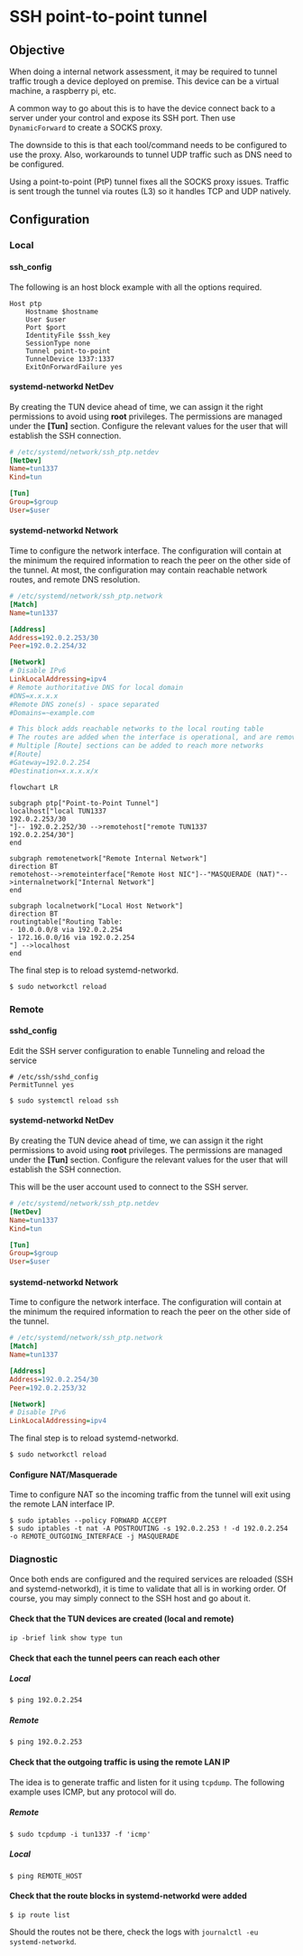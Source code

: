 # SSH point-to-point tunnel
## Objective

When doing a internal network assessment, it may be required to tunnel traffic trough a device deployed on premise. This device can be a virtual machine, a raspberry pi, etc.

A common way to go about this is to have the device connect back to a server under your control and expose its SSH port. Then use `DynamicForward` to create a SOCKS proxy. 

The downside to this is that each tool/command needs to be configured to use the proxy. Also, workarounds to tunnel UDP traffic such as DNS need to be configured.

Using a point-to-point (PtP) tunnel fixes all the SOCKS proxy issues. Traffic is sent trough the tunnel via routes (L3) so it handles TCP and UDP natively.



## Configuration

### Local

#### ssh_config

The following is an host block example with all the options required.

```shell
Host ptp
	Hostname $hostname
	User $user
	Port $port
	IdentityFile $ssh_key
	SessionType none
	Tunnel point-to-point
	TunnelDevice 1337:1337
	ExitOnForwardFailure yes
```

#### systemd-networkd NetDev

By creating the TUN device ahead of time, we can assign it the right permissions to avoid using **root** privileges. The permissions are managed under the **[Tun]** section. Configure the relevant values for the user that will establish the SSH connection.

```ini
# /etc/systemd/network/ssh_ptp.netdev
[NetDev]
Name=tun1337
Kind=tun

[Tun]
Group=$group
User=$user
```

#### systemd-networkd Network

Time to configure the network interface. The configuration will contain at the minimum the required information to reach the peer on the other side of the tunnel. At most, the configuration may contain reachable network routes, and remote DNS resolution.

```ini
# /etc/systemd/network/ssh_ptp.network
[Match]
Name=tun1337

[Address]
Address=192.0.2.253/30
Peer=192.0.2.254/32

[Network]
# Disable IPv6
LinkLocalAddressing=ipv4
# Remote authoritative DNS for local domain
#DNS=x.x.x.x
#Remote DNS zone(s) - space separated
#Domains=~example.com

# This block adds reachable networks to the local routing table
# The routes are added when the interface is operational, and are removed when it is not.
# Multiple [Route] sections can be added to reach more networks
#[Route]
#Gateway=192.0.2.254
#Destination=x.x.x.x/x
```

```mermaid
flowchart LR

subgraph ptp["Point-to-Point Tunnel"]
localhost["local TUN1337
192.0.2.253/30
"]-- 192.0.2.252/30 -->remotehost["remote TUN1337
192.0.2.254/30"]
end

subgraph remotenetwork["Remote Internal Network"]
direction BT
remotehost-->remoteinterface["Remote Host NIC"]--"MASQUERADE (NAT)"-->internalnetwork["Internal Network"]
end

subgraph localnetwork["Local Host Network"]
direction BT
routingtable["Routing Table:
- 10.0.0.0/8 via 192.0.2.254
- 172.16.0.0/16 via 192.0.2.254
"] -->localhost
end
```

The final step is to reload systemd-networkd.

```shell
$ sudo networkctl reload
```



### Remote

#### sshd_config

Edit the SSH server configuration to enable Tunneling and reload the service

```ssh-config
# /etc/ssh/sshd_config
PermitTunnel yes
```
```shell
$ sudo systemctl reload ssh
```

#### systemd-networkd NetDev

By creating the TUN device ahead of time, we can assign it the right permissions to avoid using **root** privileges. The permissions are managed under the **[Tun]** section. Configure the relevant values for the user that will establish the SSH connection.

This will be the user account used to connect to the SSH server.

```ini
# /etc/systemd/network/ssh_ptp.netdev
[NetDev]
Name=tun1337
Kind=tun

[Tun]
Group=$group
User=$user
```

#### systemd-networkd Network

Time to configure the network interface. The configuration will contain at the minimum the required information to reach the peer on the other side of the tunnel. 

```ini
# /etc/systemd/network/ssh_ptp.network
[Match]
Name=tun1337

[Address]
Address=192.0.2.254/30
Peer=192.0.2.253/32

[Network]
# Disable IPv6
LinkLocalAddressing=ipv4
```

The final step is to reload systemd-networkd.

```shell
$ sudo networkctl reload
```

#### Configure NAT/Masquerade

Time to configure NAT so the incoming traffic from the tunnel will exit using the remote LAN interface IP.

```shell
$ sudo iptables --policy FORWARD ACCEPT
$ sudo iptables -t nat -A POSTROUTING -s 192.0.2.253 ! -d 192.0.2.254 -o REMOTE_OUTGOING_INTERFACE -j MASQUERADE
```



### Diagnostic

Once both ends are configured and the required services are reloaded (SSH and systemd-networkd), it is time to validate that all is in working order. Of course, you may simply connect to the SSH host and go about it.

#### Check that the TUN devices are created (local and remote)

```shell
ip -brief link show type tun
```

#### Check that each the tunnel peers can reach each other

##### Local

```shell
$ ping 192.0.2.254
```

##### Remote

```shell
$ ping 192.0.2.253
```

#### Check that the outgoing traffic is using the remote LAN IP

The idea is to generate traffic and listen for it using `tcpdump`. The following example uses ICMP, but any protocol will do.

##### Remote

```shell
$ sudo tcpdump -i tun1337 -f 'icmp'
```

##### Local

```shell
$ ping REMOTE_HOST
```

#### Check that the route blocks in systemd-networkd were added

```shell
$ ip route list
```

Should the routes not be there, check the logs with `journalctl -eu systemd-networkd`.





